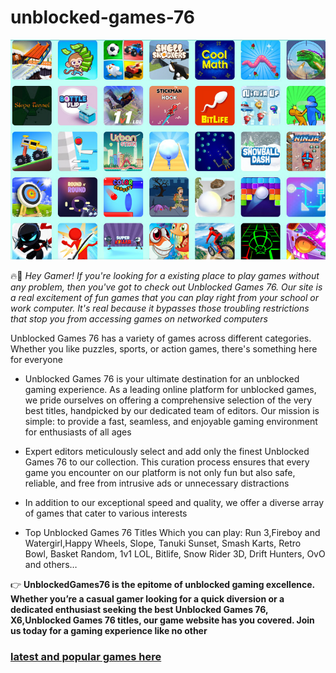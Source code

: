 # unblocked-games-76

<img src="https://github.com/DeondreMiginson/unblocked-games-76/blob/main/ug.png"/>

🔥👀 *Hey Gamer! If you're looking for a existing place to play games without any problem, then you've got to check out Unblocked Games 76. Our site is a real excitement of fun games that you can play right from your school or work computer. It's real because it bypasses those troubling restrictions that stop you from accessing games on networked computers*

Unblocked Games 76 has a variety of games across different categories. Whether you like puzzles, sports, or action games, there's something here for everyone

+  Unblocked Games 76 is your ultimate destination for an unblocked gaming experience. As a leading online platform for unblocked games, we pride ourselves on offering a comprehensive selection of the very best titles, handpicked by our dedicated team of editors. Our mission is simple: to provide a fast, seamless, and enjoyable gaming environment for enthusiasts of all ages

+  Expert editors meticulously select and add only the finest Unblocked Games 76 to our collection. This curation process ensures that every game you encounter on our platform is not only fun but also safe, reliable, and free from intrusive ads or unnecessary distractions

+  In addition to our exceptional speed and quality, we offer a diverse array of games that cater to various interests

+  Top Unblocked Games 76 Titles Which you can play:
Run 3,Fireboy and Watergirl,Happy Wheels, Slope, Tanuki Sunset, Smash Karts, Retro Bowl, Basket Random, 1v1 LOL, Bitlife, Snow Rider 3D, Drift Hunters, OvO and others…

👉 **UnblockedGames76 is the epitome of unblocked gaming excellence. Whether you’re a casual gamer looking for a quick diversion or a dedicated enthusiast seeking the best Unblocked Games 76, X6,Unblocked Games 76 titles, our game website has you covered. Join us today for a gaming experience like no other**

### [latest and popular games here](https://bit.ly/3VYQpg3)
